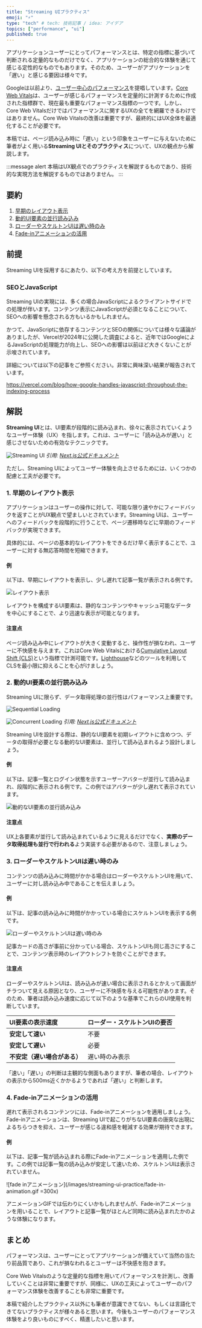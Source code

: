 ```yaml
---
title: "Streaming UIプラクティス"
emoji: "⚡️"
type: "tech" # tech: 技術記事 / idea: アイデア
topics: ["performance", "ui"]
published: true
---
```


アプリケーションユーザーにとってパフォーマンスとは、特定の指標に基づいて判断される定量的なものだけでなく、アプリケーションの総合的な体験を通じて感じる定性的なものでもあります。そのため、ユーザーがアプリケーションを「遅い」と感じる要因は様々です。

Googleは以前より、[ユーザー中心のパフォーマンス](https://web.dev/articles/user-centric-performance-metrics?hl=ja)を提唱しています。[Core Web Vitals](https://developers.google.com/search/docs/appearance/core-web-vitals?hl=ja)は、ユーザーが感じるパフォーマンスを定量的に計測するために作成された指標群で、現在最も重要なパフォーマンス指標の一つです。しかし、Core Web Vitalsだけではパフォーマンスに関するUXの全てを網羅できるわけではありません。Core Web Vitalsの改善は重要ですが、最終的にはUX全体を最適化することが必要です。

本稿では、ページ読み込み時に「遅い」という印象をユーザーに与えないために筆者がよく用いる**Streaming UIとそのプラクティス**について、UXの観点から解説します。

:::message alert
本稿はUX観点でのプラクティスを解説するものであり、技術的な実現方法を解説するものではありません。
:::

## 要約

1.  [早期のレイアウト表示](#1-早期のレイアウト表示)
2.  [動的UI要素の並行読み込み](#2-動的ui要素の並行読み込み)
3.  [ローダーやスケルトンUIは遅い時のみ](#3-ローダーやスケルトンUIは遅い時のみ)
4.  [Fade-inアニメーションの活用](#4-fade-inアニメーションの活用)

## 前提

Streaming UIを採用するにあたり、以下の考え方を前提としています。

### SEOとJavaScript

Streaming UIの実現には、多くの場合JavaScriptによるクライアントサイドでの処理が伴います。コンテンツ表示にJavaScriptが必須となることについて、SEOへの影響を懸念される方もいるかもしれません。

かつて、JavaScriptに依存するコンテンツとSEOの関係については様々な議論がありましたが、Vercelが2024年に公開した調査によると、近年ではGoogleによるJavaScriptの処理能力が向上し、SEOへの影響は以前ほど大きくないことが示唆されています。

詳細については以下の記事をご参照ください。非常に興味深い結果が報告されています。

https://vercel.com/blog/how-google-handles-javascript-throughout-the-indexing-process

## 解説

**Streaming UI**とは、UI要素が段階的に読み込まれ、徐々に表示されていくようなユーザー体験（UX）を指します。これは、ユーザーに「読み込みが遅い」と感じさせないための有効なテクニックです。

![Streaming UI](/images/streaming-ui-practice/streaming-ui.png)
_引用: [Next.js公式ドキュメント](https://nextjs.org/docs/app/building-your-application/routing/loading-ui-and-streaming)_

ただし、Streaming UIによってユーザー体験を向上させるためには、いくつかの配慮と工夫が必要です。

### 1. 早期のレイアウト表示

アプリケーションはユーザーの操作に対して、可能な限り速やかにフィードバックを返すことがUX観点で望ましいとされています。Streaming UIは、ユーザーへのフィードバックを段階的に行うことで、ページ遷移時などに早期のフィードバックが実現できます。

具体的には、ページの基本的なレイアウトをできるだけ早く表示することで、ユーザーに対する無応答時間を短縮できます。

#### 例

以下は、早期にレイアウトを表示し、少し遅れて記事一覧が表示される例です。

![レイアウト表示](/images/streaming-ui-practice/layout.png)

レイアウトを構成するUI要素は、静的なコンテンツやキャッシュ可能なデータを中心にすることで、より迅速な表示が可能となります。

#### 注意点

ページ読み込み中にレイアウトが大きく変動すると、操作性が損なわれ、ユーザーに不快感を与えます。これはCore Web Vitalsにおける[Cumulative Layout Shift (CLS)](https://web.dev/articles/cls?hl=ja)という指標で計測可能です。[Lighthouse](https://developer.chrome.com/docs/lighthouse/overview?hl=ja)などのツールを利用してCLSを最小限に抑えることを心がけましょう。

### 2. 動的UI要素の並行読み込み

Streaming UIに限らず、データ取得処理の並行性はパフォーマンス上重要です。

![Sequential Loading](/images/streaming-ui-practice/sequential-loading.png)

![Concurrent Loading](/images/streaming-ui-practice/concurrent-loading.png)
_引用: [Next.js公式ドキュメント](https://nextjs.org/docs/app/building-your-application/routing/loading-ui-and-streaming#what-is-streaming)_

Streaming UIを設計する際は、静的なUI要素を初期レイアウトに含めつつ、データの取得が必要となる動的なUI要素は、並行して読み込まれるよう設計しましょう。

#### 例

以下は、記事一覧とログイン状態を示すユーザーアバターが並行して読み込まれ、段階的に表示される例です。この例ではアバターが少し遅れて表示されています。

![動的なUI要素の並行読み込み](/images/streaming-ui-practice/concurrent-load.png)

#### 注意点

UX上各要素が並行して読み込まれているように見えるだけでなく、**実際のデータ取得処理も並行で行われる**よう実装する必要があるので、注意しましょう。

### 3. ローダーやスケルトンUIは遅い時のみ

コンテンツの読み込みに時間がかかる場合はローダーやスケルトンUIを用いて、ユーザーに対し読み込み中であることを伝えましょう。

#### 例

以下は、記事の読み込みに時間がかかっている場合にスケルトンUIを表示する例です。

![ローダーやスケルトンUIは遅い時のみ](/images/streaming-ui-practice/skeleton.png)

記事カードの高さが事前に分かっている場合、スケルトンUIも同じ高さにすることで、コンテンツ表示時のレイアウトシフトを防ぐことができます。

#### 注意点

ローダーやスケルトンUIは、読み込みが速い場合に表示されるとかえって画面がチラついて見える原因となり、ユーザーに不快感を与える可能性があります。そのため、筆者は読み込み速度に応じて以下のような基準でこれらのUI使用を判断しています。

| UI要素の表示速度             | ローダー・スケルトンUIの要否 |
| :--------------------------- | :--------------------------- |
| **安定して速い**             | 不要                         |
| **安定して遅い**             | 必要                         |
| **不安定（遅い場合がある）** | 遅い時のみ表示               |

「速い」「遅い」の判断は主観的な側面もありますが、筆者の場合、レイアウトの表示から500ms近くかかるようであれば「遅い」と判断します。

### 4. Fade-inアニメーションの活用

遅れて表示されるコンテンツには、Fade-inアニメーションを適用しましょう。Fade-inアニメーションは、Streaming UIで起こりがちなUI要素の唐突な出現によるちらつきを抑え、ユーザーが感じる違和感を軽減する効果が期待できます。

#### 例

以下は、記事一覧が読み込まれる際にFade-inアニメーションを適用した例です。この例では記事一覧の読み込みが安定して速いため、スケルトンUIは表示されていません。

![fade inアニメーション](/images/streaming-ui-practice/fade-in-animation.gif =300x)

アニメーションGIFでは伝わりにくいかもしれませんが、Fade-inアニメーションを用いることで、レイアウトと記事一覧がほとんど同時に読み込まれたかのような体験になります。

## まとめ

パフォーマンスは、ユーザーにとってアプリケーションが備えていて当然の当たり前品質であり、これが損なわれるとユーザーは不快感を抱きます。

Core Web Vitalsのような定量的な指標を用いてパフォーマンスを計測し、改善していくことは非常に重要ですが、同様に、UXの工夫によってユーザーのパフォーマンス体験を改善することも非常に重要です。

本稿で紹介したプラクティス以外にも筆者が意識できてない、もしくは言語化できてないプラクティスが様々あると思います。今後もユーザーのパフォーマンス体験をより良いものにすべく、精進したいと思います。
